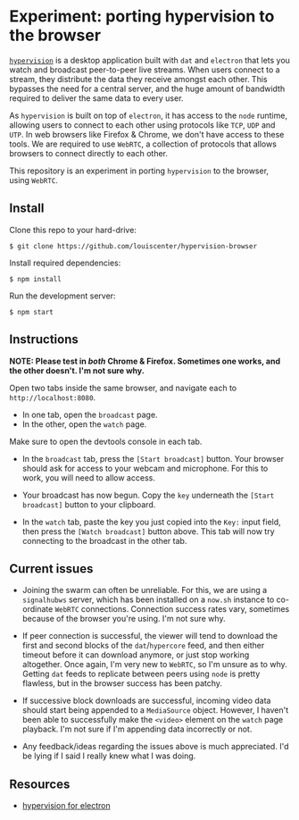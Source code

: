 # Experiment: porting hypervision to the browser
[`hypervision`](https://louis.center/p2p-hypervision) is a desktop application built with `dat` and `electron` that lets you watch and broadcast peer-to-peer live streams. When users connect to a stream, they distribute the data they receive amongst each other. This bypasses the need for a central server, and the huge amount of bandwidth required to deliver the same data to every user.

As `hypervision` is built on top of `electron`, it has access to the `node` runtime, allowing users to connect to each other using protocols like `TCP`, `UDP` and `UTP`. In web browsers like Firefox & Chrome, we don't have access to these tools. We are required to use `WebRTC`, a collection of protocols that allows browsers to connect directly to each other.

This repository is an experiment in porting `hypervision` to the browser, using `WebRTC`.

## Install
Clone this repo to your hard-drive:
```
$ git clone https://github.com/louiscenter/hypervision-browser
```

Install required dependencies:
```
$ npm install
```

Run the development server:
```
$ npm start
```

## Instructions
**NOTE: Please test in *both* Chrome & Firefox. Sometimes one works, and the other doesn't. I'm not sure why.**

Open two tabs inside the same browser, and navigate each to `http://localhost:8080`.

- In one tab, open the `broadcast` page.
- In the other, open the `watch` page.

Make sure to open the devtools console in each tab.

- In the `broadcast` tab, press the `[Start broadcast]` button. Your browser should ask for access to your webcam and microphone. For this to work, you will need to allow access.

- Your broadcast has now begun. Copy the `key` underneath the `[Start broadcast]` button to your clipboard.

- In the `watch` tab, paste the key you just copied into the `Key:` input field, then press the `[Watch broadcast]` button above. This tab will now try connecting to the broadcast in the other tab.

## Current issues
- Joining the swarm can often be unreliable. For this, we are using a `signalhubws` server, which has been installed on a `now.sh` instance to co-ordinate `WebRTC` connections. Connection success rates vary, sometimes because of the browser you're using. I'm not sure why.

- If peer connection is successful, the viewer will tend to download the first and second blocks of the `dat`/`hypercore` feed, and then either timeout before it can download anymore, or just stop working altogether. Once again, I'm very new to `WebRTC`, so I'm unsure as to why. Getting `dat` feeds to replicate between peers using `node` is pretty flawless, but in the browser success has been patchy.

- If successive block downloads are successful, incoming video data should start being appended to a `MediaSource` object. However, I haven't been able to successfully make the `<video>` element on the `watch` page playback. I'm not sure if I'm appending data incorrectly or not.

- Any feedback/ideas regarding the issues above is much appreciated. I'd be lying if I said I really knew what I was doing.

## Resources
- [hypervision for electron](https://github.com/mafintosh/hypervision/)

